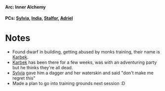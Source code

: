 #### Arc: Inner Alchemy
#### PCs: [Sylvia](PCs/Past/Sylvia.md), [India](PCs/Current/India.md), [Stalfor](PCs/Current/Stalfor.md), [Adriel](PCs/Current/Adriel.md)

# Notes
- Found dwarf in building, getting abused by monks training, their name is [Karbek](NPCs/Deceased/Karbek.md).
- [Karbek](NPCs/Deceased/Karbek.md) has been there for a few weeks, was with an adventuring party but he thinks they're all dead. 
- [Sylvia](PCs/Past/Sylvia.md) gave him a dagger and her waterskin and said "don't make me regret this"
- Made a plan to go into training grounds next session :D